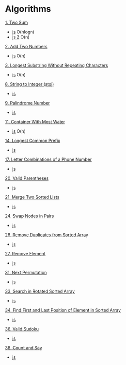 # Algorithms

[1. Two Sum](https://leetcode.com/problems/two-sum/)
- [js](./two-sum.js) O(nlogn)
- [js 2](./two-sum.2.js) O(n)

[2. Add Two Numbers](https://leetcode.com/problems/add-two-numbers/)
- [js](./add-two-numbers.js) O(n)

[3. Longest Substring Without Repeating Characters](https://leetcode.com/problems/longest-substring-without-repeating-characters/)
- [js](./longest-substring-without-repeating-characters.js) O(n)

[8. String to Integer (atoi)](https://leetcode.com/problems/string-to-integer-atoi/)
- [js](./string-to-integer-atoi.js)

[9. Palindrome Number](https://leetcode.com/problems/palindrome-number/)
- [js](./palindrome-number.js)

[11. Container With Most Water](https://leetcode.com/problems/container-with-most-water/)
- [js](./container-with-most-water.js) O(n)

[14. Longest Common Prefix](https://leetcode.com/problems/longest-common-prefix/)
- [js](./longest-common-prefix.js)

[17. Letter Combinations of a Phone Number](https://leetcode.com/problems/letter-combinations-of-a-phone-number/)
- [js](./letter-combinations-of-a-phone-number.js)

[20. Valid Parentheses](https://leetcode.com/problems/valid-parentheses/)
- [js](./valid-parentheses.js)

[21. Merge Two Sorted Lists](https://leetcode.com/problems/merge-two-sorted-lists/)
- [js](./merge-two-sorted-lists.js)

[24. Swap Nodes in Pairs](https://leetcode.com/problems/swap-nodes-in-pairs/)
- [js](./swap-nodes-in-pairs.js)

[26. Remove Duplicates from Sorted Array](https://leetcode.com/problems/remove-duplicates-from-sorted-array/)
- [js](./remove-duplicates-from-sorted-array.js)

[27. Remove Element](https://leetcode.com/problems/remove-element/)
- [js](./remove-element.js)

[31. Next Permutation](https://leetcode.com/problems/next-permutation/)
- [js](./next-permutation.js)

[33. Search in Rotated Sorted Array](https://leetcode.com/problems/search-in-rotated-sorted-array/)
- [js](./search-in-rotated-sorted-array.js)

[34. Find First and Last Position of Element in Sorted Array](https://leetcode.com/problems/find-first-and-last-position-of-element-in-sorted-array/)
- [js](./find-first-and-last-position-of-element-in-sorted-array.js)

[36. Valid Sudoku](https://leetcode.com/problems/valid-sudoku/)
- [js](./valid-sudoku.js)

[38. Count and Say](https://leetcode.com/problems/count-and-say/)
- [js](./count-and-say.js)

